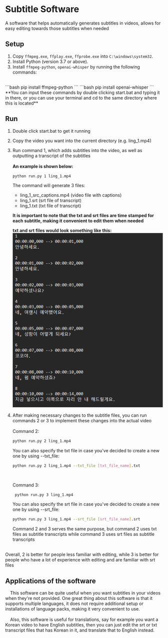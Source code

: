 # Subtitle Software
A software that helps automatically generates subtitles in videos, allows for easy editing towards those subtitles when needed

## Setup

1. Copy `ffmpeg.exe`, `ffplay.exe`, `ffprobe.exe` into `C:\windows\system32`.
2. Install Python (version 3.7 or above).
3. Install `ffmpeg-python`, `openai-whisper` by running the following commands:<br>
<br>
   ```bash
   pip install ffmpeg-python
    ```
   ```bash
    pip install openai-whisper
    ```
    **You can input these commands by double clicking start.bat and typing it in there, or you can use your terminal and cd to the same directory where this is located**

## Run

1. Double click start.bat to get it running
2. Copy the video you want into the current directory (e.g. ling_1.mp4)
3. Run command 1, which adds subtitles into the video, as well as outputting a transcript of the subtitles<br>   
   **An example is shown below:**
    ```bash
   python run.py 1 ling_1.mp4
   ```
   The command will generate 3 files:
   * ling_1_src_captions.mp4 (video file with captions)
   * ling_1.srt (srt file of transcript)
   * ling_1.txt (txt file of transcript)<br>

    **It is important to note that the txt and srt files are time stamped for each subtitle, making it convenient to edit them when needed<br>**

    **txt and srt files would look something like this:**
![img.png](img.png)

4. After making necessary changes to the subtitle files, you can run commands 2 or 3 to implement these changes into the actual video <br>  
   Command 2:
    ```bash 
    python run.py 2 ling_1.mp4
    ```
    You can also specify the txt file in case you've decided to create a new one by using --txt_file:
    ```bash
    python run.py 2 ling_1.mp4 --txt_file [txt_file_name].txt
    ``` 
    <br>

   Command 3:
   ```bash 
    python run.py 3 ling_1.mp4
    ```
    You can also specify the srt file in case you've decided to create a new one by using --srt_file:
    ```bash
    python run.py 3 ling_1.mp4 --srt_file [srt_file_name].srt
    ```
   
    Command 2 and 3 serves the same purpose, but command 2 uses txt files as subtitle transcripts while command 3 uses srt files as subtitle transcripts
<br>  
Overall, 2 is better for people less familiar with editing, while 3 is better for people who have a lot of experience with editing and are familiar with srt files


## Applications of the software

&nbsp;&nbsp;&nbsp;&nbsp;This software can be quite useful when you want subtitles in your videos when they're not provided. One great thing about this software is that it supports multiple languages, it does not require additional setup or installations of language packs, making it very convenient to use.<br>  
&nbsp;&nbsp;&nbsp;&nbsp;Also, this software is useful for translations, say for example you want a Korean video to have English subtitles, then you can just edit the srt or txt transcript files that has Korean in it, and translate that to English instead.